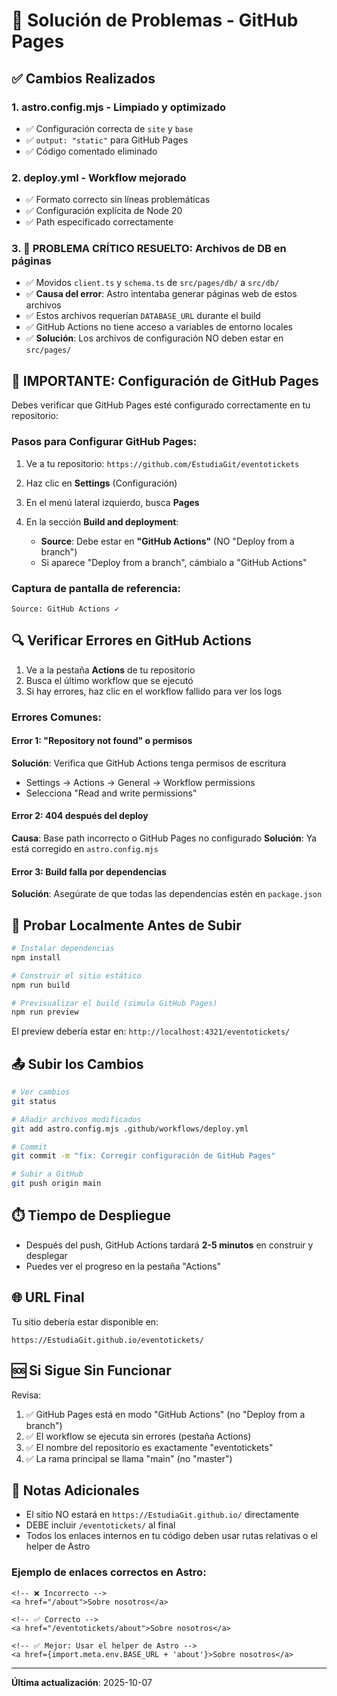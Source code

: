 # 🔧 Solución de Problemas - GitHub Pages

## ✅ Cambios Realizados

### 1. **astro.config.mjs** - Limpiado y optimizado
- ✅ Configuración correcta de `site` y `base`
- ✅ `output: "static"` para GitHub Pages
- ✅ Código comentado eliminado

### 2. **deploy.yml** - Workflow mejorado
- ✅ Formato correcto sin líneas problemáticas
- ✅ Configuración explícita de Node 20
- ✅ Path especificado correctamente

### 3. **🔧 PROBLEMA CRÍTICO RESUELTO: Archivos de DB en páginas**
- ✅ Movidos `client.ts` y `schema.ts` de `src/pages/db/` a `src/db/`
- ✅ **Causa del error**: Astro intentaba generar páginas web de estos archivos
- ✅ Estos archivos requerían `DATABASE_URL` durante el build
- ✅ GitHub Actions no tiene acceso a variables de entorno locales
- ✅ **Solución**: Los archivos de configuración NO deben estar en `src/pages/`

## 🚨 IMPORTANTE: Configuración de GitHub Pages

Debes verificar que GitHub Pages esté configurado correctamente en tu repositorio:

### Pasos para Configurar GitHub Pages:

1. Ve a tu repositorio: `https://github.com/EstudiaGit/eventotickets`

2. Haz clic en **Settings** (Configuración)

3. En el menú lateral izquierdo, busca **Pages**

4. En la sección **Build and deployment**:
   - **Source**: Debe estar en **"GitHub Actions"** (NO "Deploy from a branch")
   - Si aparece "Deploy from a branch", cámbialo a "GitHub Actions"

### Captura de pantalla de referencia:
```
Source: GitHub Actions ✓
```

## 🔍 Verificar Errores en GitHub Actions

1. Ve a la pestaña **Actions** de tu repositorio
2. Busca el último workflow que se ejecutó
3. Si hay errores, haz clic en el workflow fallido para ver los logs

### Errores Comunes:

#### Error 1: "Repository not found" o permisos
**Solución**: Verifica que GitHub Actions tenga permisos de escritura
- Settings → Actions → General → Workflow permissions
- Selecciona "Read and write permissions"

#### Error 2: 404 después del deploy
**Causa**: Base path incorrecto o GitHub Pages no configurado
**Solución**: Ya está corregido en `astro.config.mjs`

#### Error 3: Build falla por dependencias
**Solución**: Asegúrate de que todas las dependencias estén en `package.json`

## 🧪 Probar Localmente Antes de Subir

```bash
# Instalar dependencias
npm install

# Construir el sitio estático
npm run build

# Previsualizar el build (simula GitHub Pages)
npm run preview
```

El preview debería estar en: `http://localhost:4321/eventotickets/`

## 📤 Subir los Cambios

```bash
# Ver cambios
git status

# Añadir archivos modificados
git add astro.config.mjs .github/workflows/deploy.yml

# Commit
git commit -m "fix: Corregir configuración de GitHub Pages"

# Subir a GitHub
git push origin main
```

## ⏱️ Tiempo de Despliegue

- Después del push, GitHub Actions tardará **2-5 minutos** en construir y desplegar
- Puedes ver el progreso en la pestaña "Actions"

## 🌐 URL Final

Tu sitio debería estar disponible en:
```
https://EstudiaGit.github.io/eventotickets/
```

## 🆘 Si Sigue Sin Funcionar

Revisa:
1. ✅ GitHub Pages está en modo "GitHub Actions" (no "Deploy from a branch")
2. ✅ El workflow se ejecuta sin errores (pestaña Actions)
3. ✅ El nombre del repositorio es exactamente "eventotickets"
4. ✅ La rama principal se llama "main" (no "master")

## 📝 Notas Adicionales

- El sitio NO estará en `https://EstudiaGit.github.io/` directamente
- DEBE incluir `/eventotickets/` al final
- Todos los enlaces internos en tu código deben usar rutas relativas o el helper de Astro

### Ejemplo de enlaces correctos en Astro:
```astro
<!-- ❌ Incorrecto -->
<a href="/about">Sobre nosotros</a>

<!-- ✅ Correcto -->
<a href="/eventotickets/about">Sobre nosotros</a>

<!-- ✅ Mejor: Usar el helper de Astro -->
<a href={import.meta.env.BASE_URL + 'about'}>Sobre nosotros</a>
```

---
**Última actualización**: 2025-10-07
